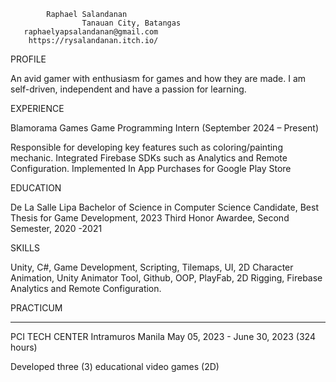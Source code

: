             Raphael Salandanan
 					Tanauan City, Batangas  
       raphaelyapsalandanan@gmail.com  
  		https://rysalandanan.itch.io/


PROFILE


An avid gamer with enthusiasm for games and how they are made. I am self-driven, independent and have a passion for learning.

EXPERIENCE


Blamorama Games
Game Programming Intern (September 2024 – Present)

Responsible for developing key features such as coloring/painting mechanic.
Integrated Firebase SDKs such as Analytics and Remote Configuration.
Implemented In App Purchases for Google Play Store


EDUCATION

De La Salle Lipa
Bachelor of Science in Computer Science
Candidate, Best Thesis for Game Development, 2023
Third Honor Awardee, Second Semester, 2020 -2021



SKILLS


Unity, C#, Game Development, Scripting, Tilemaps, UI, 2D Character Animation, Unity Animator Tool, Github, OOP, PlayFab, 2D Rigging, Firebase Analytics and Remote Configuration.


PRACTICUM
____________________________________________________________________________________ 
 
PCI TECH CENTER 
Intramuros Manila
May 05, 2023 - June 30, 2023 (324 hours)

Developed three (3) educational video games (2D)

